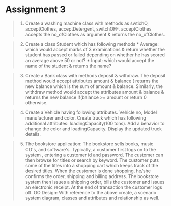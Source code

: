 # Assignment 3
> 1) Create a washing machine class with methods as swtichO, acceptClothes, acceptDetergent, switchOFF.
acceptClothes accepts the no_ofClothes as argument & returns the no_ofClothes.

> 2) Create a class Student which has following methods
	* Average: which would accept marks of 3 examinations & return whether the student has passed or failed depending on whether he
	has scored an average above 50 or not?
	* Input: which would accept the name of the student & returns the name?

> 3) Create a Bank class with methods deposit & withdraw. The deposit method would accept attributes amount & balance ( returns the new balance which
is the sum of amount & balance. Similarly, the withdraw method would accept the attributes amount & balance & returns the new balance
if(balance >= amount or return 0 otherwise.

> 4) Create a Vehicle having following attributes. Vehicle no, Model manufacturer and color. Create truck which has following additional attributes: loadingCapacity(100 tons).
Add a behavior to change the color and loadingCapacity. Display the updated truck details.

> 5) The bookstore application:
The bookstore sells books, music CD's, and software's. Typically, a customer first logs on to the system , entering a customer id and password. The customer can then browse for titles or search by keyword. The customer puts some of the titles into a shopping cart which keeps track of the desired titles. When the customer is done shopping, he/she confirms the order, shipping and billing address. The bookstore system then issues a shipping order, bills the customer and issues an electronic receipt.
At the end of transaction the customer logs off.
OO Design: With reference to the above create, a scenario
system diagram, classes and attributes and relationship as well.